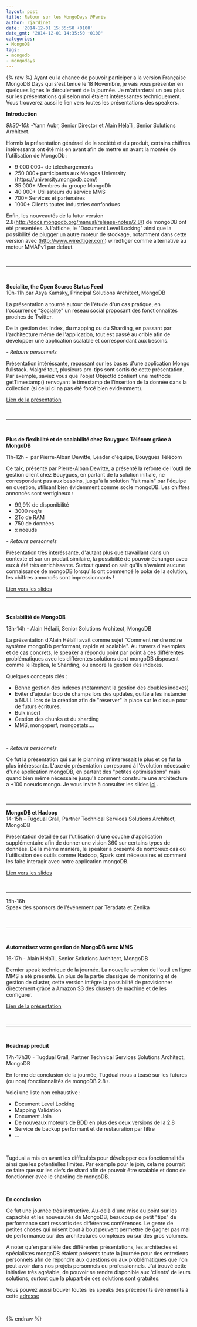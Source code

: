 ```yaml
---
layout: post
title: Retour sur les MongoDays @Paris
author: rjardinet
date: '2014-12-01 15:35:50 +0100'
date_gmt: '2014-12-01 14:35:50 +0100'
categories:
- MongoDB
tags:
- mongodb
- mongodays
---
```

{% raw %}
Ayant eu la chance de pouvoir participer a la version Française MongoDB Days qui s'est tenue le 18 Novembre, je vais vous présenter en quelques lignes le déroulement de la journée. Je m'attarderai un peu plus sur les présentations qui selon moi étaient intéressantes techniquement. Vous trouverez aussi le lien vers toutes les présentations des speakers.

<!--more-->

<strong>Introduction</strong>

<em>9h30-10h -</em>Yann Aubr, Senior Director et Alain Hélaïli, Senior Solutions Architect.

Hormis la présentation générael de la société et du produit, certains chiffres intéressants ont été mis en avant afin de mettre en avant la montée de l'utilisation de MongoDb :

- 9 000 000+ de téléchargements<br />
- 250 000+ participants aux Mongos University (https://university.mongodb.com/)<br />
- 35 000+ Membres du groupe MongoDb<br />
- 40 000+ Utilisateurs du service MMS<br />
- 700+ Services et partenaires<br />
- 1000+ Clients toutes industries confondues

Enfin, les nouveautés de la futur version 2.8(http://docs.mongodb.org/manual/release-notes/2.8/) de mongoDB ont été presentées. A l'affiche, le "Document Level Locking" ainsi que la possibilité de plugger un autre moteur de stockage, notamment dans cette version avec (http://www.wiredtiger.com) wiredtiger comme alternative au moteur MMAPv1 par defaut.

&nbsp;

<hr />
&nbsp;

<strong>Socialite, the Open Source Status Feed</strong><br />
10h-11h par Asya Kamsky, Principal Solutions Architect, MongoDB

La présentation a tourné autour de l'étude d'un cas pratique, en l'occurrence "<a href="https://github.com/10gen-labs/socialite" target="_blank">Socialite</a>" un réseau social proposant des fonctionnalités proches de Twitter.

De la gestion des Index, du mapping ou du Sharding, en passant par l'architecture même de l'application, tout est passé au crible afin de développer une application scalable et correspondant aux besoins.

<em>- Retours personnels</em>

Présentation intéréssante, repassant sur les bases d'une application Mongo fullstack. Malgré tout, plusieurs pro-tips sont sortis de cette présentation.<br />
Par exemple, saviez vous que l'objet ObjectId contient une methode getTimestamp() renvoyant le timestamp de l'insertion de la donnée dans la collection (si celui ci na pas été forcé bien evidemment).

<a href="http://fr.slideshare.net/mongodb/socialite-the-open-source-status-feed" target="_blank">Lien de la présentation</a>

&nbsp;

<hr />
&nbsp;

<strong>Plus de flexibilité et de scalabilité chez Bouygues Télécom grâce à MongoDB</strong>

11h-12h -  par Pierre-Alban Dewitte, Leader d'équipe, Bouygues Télécom

Ce talk, présenté par Pierre-Alban Dewitte, a présenté la refonte de l'outil de gestion client chez Bouygues, en partant de la solution initiale, ne correspondant pas aux besoins, jusqu'à la solution "fait main" par l'équipe en question, utilisant bien évidemment comme socle mongoDB. Les chiffres annoncés sont vertigineux :

- 99,9% de disponibilité<br />
- 3000 req/s<br />
- 2To de RAM<br />
- 750 de données<br />
- x noeuds

<em>- Retours personnels</em>

Présentation très interéssante, d'autant plus que travaillant dans un contexte et sur un produit similaire, la possibilité de pouvoir échanger avec eux à été très enrichissante. Surtout quand on sait qu'ils n'avaient aucune connaissance de mongoDB lorsqu'ils ont commencé le poke de la solution, les chiffres annoncés sont impressionnants !

<a href="http://fr.slideshare.net/mongodb/plus-de-flexibilit-et-de-scalabilit-chez-bouygues-tlcom-grce-mongodb" target="_blank">Lien vers les slides</a>

<hr />
&nbsp;

<strong>Scalabilité de MongoDB</strong>

13h-14h - Alain Hélaïli, Senior Solutions Architect, MongoDB

La présentation d'Alain Hélaïli avait comme sujet "Comment rendre notre système mongoDb performant, rapide et scalable". Au travers d'exemples et de cas concrets, le speaker a répondu point par point à ces différentes problématiques avec les différentes solutions dont mongoDB disposent comme le Replica, le Sharding, ou encore la gestion des indexes.

Quelques concepts clés :

<ul>
<li>Bonne gestion des indexes (notamment la gestion des doubles indexes)</li>
<li>Eviter d'ajouter trop de champs lors des updates, quitte a les instancier à NULL lors de la création afin de "réserver" la place sur le disque pour de futurs écritures.</li>
<li>Bulk insert</li>
<li>Gestion des chunks et du sharding</li>
<li>MMS, mongoperf, mongostats....</li>
</ul>
&nbsp;

<em>- Retours personnels</em>

Ce fut la présentation qui sur le planning m'interessait le plus et ce fut la plus intéressante. L'axe de présentation correspond à l'évolution nécessaire d'une application mongoDB, en partant des "petites optimisations" mais quand bien même nécessaire jusqu'à comment construire une architecture a +100 noeuds mongo. Je vous invite à consulter les slides <a href="http://fr.slideshare.net/mongodb/scalabilit-de-mongodb" target="_blank">ici</a> .

&nbsp;

<hr />
<strong>MongoDB et Hadoop</strong><br />
14-15h - Tugdual Grall, Partner Technical Services Solutions Architect, MongoDB

Présentation detaillée sur l'utilisation d'une couche d'application supplémentaire afin de donner une vision 360 sur certains types de données. De la même manière, le speaker a présenté de nombreux cas où l'utilisation des outils comme Hadoop, Spark sont nécessaires et comment les faire interagir avec notre application mongoDB.

<a href="http://fr.slideshare.net/mongodb/mongodb-day-paris2014hadooptgrall-1" target="_blank">Lien vers les slides</a>

&nbsp;

<hr />
15h-16h<br />
Speak des sponsors de l’événement par Teradata et Zenika

&nbsp;

<hr />
&nbsp;

<strong>Automatisez votre gestion de MongoDB avec MMS</strong>

16-17h - Alain Hélaïli, Senior Solutions Architect, MongoDB

Dernier speak technique de la journée. La nouvelle version de l'outil en ligne MMS a été présenté. En plus de la partie classique de monitoring et de gestion de cluster, cette version intègre la possibilité de provisionner directement grâce a Amazon S3 des clusters de machine et de les configurer.

<a href="http://fr.slideshare.net/mongodb/mongo-db-days-paris-2014-mms-fr" target="_blank">Lien de la présentation</a>

&nbsp;

<hr />
&nbsp;

<strong>Roadmap produit</strong>

17h-17h30 - Tugdual Grall, Partner Technical Services Solutions Architect, MongoDB

En forme de conclusion de la journée, Tugdual nous a teasé sur les futures (ou non) fonctionnalités de mongoDB 2.8+.

Voici une liste non exhaustive :

<ul>
<li>Document Level Locking</li>
<li>Mapping Validation</li>
<li>Document Join</li>
<li>De nouveaux moteurs de BDD en plus des deux versions de la 2.8</li>
<li>Service de backup performant et de restauration par filtre</li>
<li>...</li>
</ul>
&nbsp;

Tugdual a mis en avant les difficultés pour développer ces fonctionnalités ainsi que les potentielles limites. Par exemple pour le join, cela ne pourrait ce faire que sur les clefs de shard afin de pouvoir être scalable et donc de fonctionner avec le sharding de mongoDB.

&nbsp;

<strong>En conclusion</strong>

Ce fut une journée très instructive. Au-delà d'une mise au point sur les capacités et les nouveautés de MongoDB, beaucoup de petit "tips" de performance sont ressortis des différentes conférences. Le genre de petites choses qui misent bout à bout peuvent permettre de gagner pas mal de performance sur des architectures complexes ou sur des gros volumes.

A noter qu'en parallèle des différentes présentations, les architectes et spécialistes mongoDB étaient présents toute la journée pour des entretiens personnels afin de répondre aux questions ou aux problématiques que l'on peut avoir dans nos projets personnels ou professionnels. J'ai trouvé cette initiative très agréable, de pouvoir se rendre disponible aux 'clients' de leurs solutions, surtout que la plupart de ces solutions sont gratuites.

Vous pouvez aussi trouver toutes les speaks des précédents événements à cette <a href="http://www.mongodb.com/presentations/" target="_blank">adresse</a>

&nbsp;

{% endraw %}
